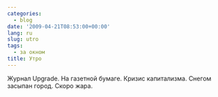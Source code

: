 ```yaml
---
categories:
  - blog
date: '2009-04-21T08:53:00+00:00'
lang: ru
slug: utro
tags:
  - за окном
title: Утро
---
```



Журнал Upgrade. На газетной бумаге. Кризис капитализма. Снегом засыпан город. Скоро жара.